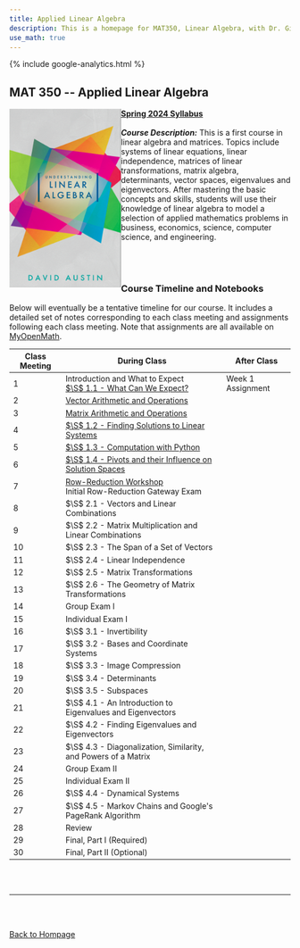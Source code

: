 ```yaml
---
title: Applied Linear Algebra
description: This is a homepage for MAT350, Linear Algebra, with Dr. Gilbert at Southern New Hampshire University. This course covers linear systems, matrix algebra, determinants, vector spaces, and also eigenvalues and eigenvectors. Applications including, but not limited to, economics, electrical engineering, computer graphics, difference equations, and markov chains will be highlighted.
use_math: true
---
```


{% include google-analytics.html %}

## MAT 350 -- Applied Linear Algebra

<script>
MathJax = {
  tex: {
    inlineMath: [['$', '$'], ['\\(', '\\)']]
  },
  svg: {
    fontCache: 'global'
  }
};
</script>
<script type="text/javascript" id="MathJax-script" async
  src="https://cdn.jsdelivr.net/npm/mathjax@3/es5/tex-svg.js">
</script>

<a href="https://agmath.github.io/Austin_ULA_Python/frontmatter.html"><img src="/SiteFiles/ula-cover.png" align="left" width=200></a> [**Spring 2024 Syllabus**](https://drive.google.com/file/d/1hjVOk9-YK7AD_uocO2zCvpjcjVDfFNHm/view?usp=sharing)<br/>
<br/>
***Course Description:*** This is a first course in linear algebra and matrices. Topics include systems of linear equations, linear independence, matrices of linear transformations, matrix algebra, determinants, vector spaces, eigenvalues and eigenvectors. After mastering the basic concepts and skills, students will use their knowledge of linear algebra to model a selection of applied mathematics problems in business, economics, science, computer science, and engineering.<br/>
<br/>
<br/>
<br/>

### Course Timeline and Notebooks

Below will eventually be a tentative timeline for our course. It includes a detailed set of notes corresponding to each class meeting and assignments following each class meeting. Note that assignments are all available on [MyOpenMath](https://www.myopenmath.com/).

| Class Meeting | During Class | After Class |
|---------------|--------------|-------------|
| 1 | Introduction and What to Expect <br/> [$\S$ 1.1 - What Can We Expect?](https://colab.research.google.com/drive/1ir6YUjoJFEB-Aj0n-pgVKsF-tqGeuDfz?usp=sharing) | Week 1 Assignment |
| 2 | [Vector Arithmetic and Operations](https://colab.research.google.com/drive/1IZlf9zma8BSbLvfvGWBMJWs6d1eNdzZF?usp=sharing) |  |
| 3 | [Matrix Arithmetic and Operations](https://colab.research.google.com/drive/1qqUkC2shyA9mDQx6PmPKpfjwtxMDZFAz?usp=sharing) |  |
| 4 | [$\S$ 1.2 - Finding Solutions to Linear Systems](https://colab.research.google.com/drive/1JbZrf8-2d0Q_MLHqhXfHcrr4xKSWfyG5?usp=sharing) |  |
| 5 | [$\S$ 1.3 - Computation with Python](https://colab.research.google.com/drive/1iM8ILkxRwuoAnDDHgLYtTvG7bCpKusOO?usp=sharing) |  |
| 6 | [$\S$ 1.4 - Pivots and their Influence on Solution Spaces](https://colab.research.google.com/drive/18C0zcVB8LNTyuzhhbyoKw7jNPTUglP2T?usp=sharing) |  |
| 7 | [Row-Reduction Workshop](https://colab.research.google.com/drive/1c5LK6HftxMSXcvlWbPQ_jebeYiLxkWx6?usp=sharing) <br/> Initial Row-Reduction Gateway Exam |  |
| 8 | $\S$ 2.1 - Vectors and Linear Combinations |  |
| 9 | $\S$ 2.2 - Matrix Multiplication and Linear Combinations |  |
| 10 | $\S$ 2.3 - The Span of a Set of Vectors |  |
| 11 | $\S$ 2.4 - Linear Independence |  |
| 12 | $\S$ 2.5 - Matrix Transformations |  |
| 13 | $\S$ 2.6 - The Geometry of Matrix Transformations |  |
| 14 | Group Exam I |  |
| 15 | Individual Exam I |  |
| 16 | $\S$ 3.1 - Invertibility |  |
| 17 | $\S$ 3.2 - Bases and Coordinate Systems |  |
| 18 | $\S$ 3.3 - Image Compression |  |
| 19 | $\S$ 3.4 - Determinants |  |
| 20 | $\S$ 3.5 - Subspaces |  |
| 21 | $\S$ 4.1 - An Introduction to Eigenvalues and Eigenvectors |  |
| 22 | $\S$ 4.2 - Finding Eigenvalues and Eigenvectors |  |
| 23 | $\S$ 4.3 - Diagonalization, Similarity, and Powers of a Matrix |  |
| 24 | Group Exam II |  |
| 25 | Individual Exam II |  |
| 26 | $\S$ 4.4 - Dynamical Systems |  |
| 27 | $\S$ 4.5 - Markov Chains and Google's PageRank Algorithm |  |
| 28 | Review |  |
| 29 | Final, Part I (Required) |  |
| 30 | Final, Part II (Optional) |  |

<br/>
<br/>

***

<br/>
<br/>

[Back to Hompage](https://agmath.github.io/)
